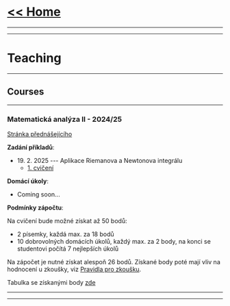 # [<< Home](https://tattobiti.github.io)

* * *
* * *

# Teaching

* * *

## Courses

* * *

### <strong> Matematická analýza II - 2024/25 </strong>

[Stránka přednášejícího](https://www.karlin.mff.cuni.cz/~mbul8060/teaching.html)

<strong>Zadání příkladů</strong>:
+ 19\. 2\. 2025 --- Aplikace Riemanova a Newtonova integrálu
  + [1. cvičení](cvika/cvic1z13a.pdf)

<strong>Domácí úkoly</strong>:
+ <it>Coming soon...</it>

<strong>Podmínky zápočtu</strong>:

Na cvičení bude možné získat až 50 bodů:
+ 2 písemky, každá max. za 18 bodů
+ 10 dobrovolných domácích úkolů, každý max. za 2 body, na konci se studentovi počítá 7 nejlepších úkolů

Na zápočet je nutné získat alespoň 26 bodů. Získané body poté mají vliv na hodnocení u zkoušky, viz [Pravidla pro zkoušku](https://www.karlin.mff.cuni.cz/~mbul8060/Zkouska_NOFY151.pdf).

Tabulka se získanými body [zde](https://docs.google.com/spreadsheets/d/1VRyRStmssmhYSyboxeZ66t47v5QAovNpC8vqQqO_n04/edit?gid=0#gid=0)

___

* * *
